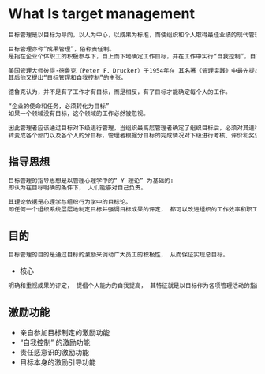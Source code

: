 # What Is target management
```md
目标管理是以目标为导向，以人为中心，以成果为标准，而使组织和个人取得最佳业绩的现代管理方法。
```
```md
目标管理亦称“成果管理”，俗称责任制。
是指在企业个体职工的积极参与下，自上而下地确定工作目标，并在工作中实行“自我控制”，自下而上地保证目标实现的一种管理办法。
```
```md
美国管理大师彼得·德鲁克（Peter F．Drucker）于1954年在 其名著《管理实践》中最先提出了“目标管理”的概念，
其后他又提出“目标管理和自我控制”的主张。

德鲁克认为，并不是有了工作才有目标，而是相反，有了目标才能确定每个人的工作。
```
```md
“企业的使命和任务，必须转化为目标”
如果一个领域没有目标，这个领域的工作必然被忽视。
```
```md
因此管理者应该通过目标对下级进行管理，当组织最高层管理者确定了组织目标后，必须对其进行有效分解，
转变成各个部门以及各个人的分目标，管理者根据分目标的完成情况对下级进行考核、评价和奖惩。
```
## 指导思想
```md
目标管理的指导思想是以管理心理学中的“ Y 理论” 为基础的:
即认为在目标明确的条件下， 人们能够对自己负责。
```
```md
其理论依据是心理学与组织行为学中的目标论。
即任何一个组织系统层层地制定目标并强调目标成果的评定， 都可以改进组织的工作效率和职工的满意程度。
```
## 目的
```md
目标管理的目的是通过目标的激励来调动广大员工的积极性， 从而保证实现总目标。
```
* 核心
```md
明确和重视成果的评定， 提倡个人能力的自我提高， 其特征就是以目标作为各项管理活动的指南， 并以实现目标的成果来评定其贡献大小。
```
## 激励功能
* 亲自参加目标制定的激励功能
* “自我控制” 的激励功能
* 责任感意识的激励功能
* 目标本身的激励引导功能
